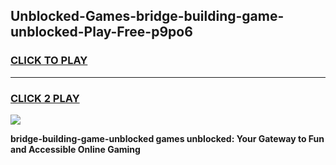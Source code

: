 
## Unblocked-Games-bridge-building-game-unblocked-Play-Free-p9po6
<h3>
<a href="https://premium76.site?title=bridge-building-game-unblocked&ref=23A">CLICK TO PLAY</a></h3>
<hr>

<h3>
<a href="https://premium76.site?title=bridge-building-game-unblocked&ref=23A">CLICK 2 PLAY</a>
  
</h3>

<a href="https://premium76.site?title=bridge-building-game-unblocked&ref=23A"><img src="https://clearcache.store/games.png"></a>


**bridge-building-game-unblocked games unblocked: Your Gateway to Fun and Accessible Online Gaming**
